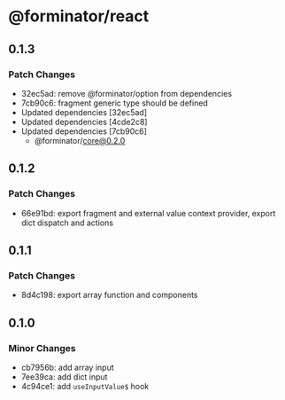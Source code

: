 # @forminator/react

## 0.1.3

### Patch Changes

- 32ec5ad: remove @forminator/option from dependencies
- 7cb90c6: fragment generic type should be defined
- Updated dependencies [32ec5ad]
- Updated dependencies [4cde2c8]
- Updated dependencies [7cb90c6]
  - @forminator/core@0.2.0

## 0.1.2

### Patch Changes

- 66e91bd: export fragment and external value context provider, export dict dispatch and actions

## 0.1.1

### Patch Changes

- 8d4c198: export array function and components

## 0.1.0

### Minor Changes

- cb7956b: add array input
- 7ee39ca: add dict input
- 4c94ce1: add `useInputValue$` hook

